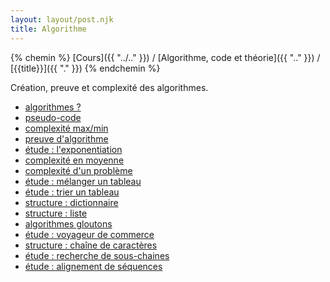 ```yaml
---
layout: layout/post.njk 
title: Algorithme
---
```


{% chemin %}
[Cours]({{ "../.." }}) / [Algorithme, code et théorie]({{ ".." }}) / [{{title}}]({{ "." }})
{% endchemin %}

<!-- début résumé -->

Création, preuve et complexité des algorithmes.

<!-- fin résumé -->

* [algorithmes ?](définition)
* [pseudo-code](pseudo-code)
* [complexité max/min](complexite-max-min)
* [preuve d'algorithme](preuve-algorithme)
* [étude : l'exponentiation](etude-exponentiation)
* [complexité en moyenne](complexite-moyenne)
* [complexité d'un problème](complexite-probleme)
* [étude : mélanger un tableau](etude-melange)
* [étude : trier un tableau](etude-tris)
* [structure : dictionnaire](structure-dictionnaire)
* [structure : liste](structure-liste)
* [algorithmes gloutons](methode-gloutons)
* [étude : voyageur de commerce](etude-voyageur-de-commerce)
* [structure : chaîne de caractères](structure-chaine-de-caracteres)
* [étude : recherche de sous-chaines](etude-recherche-sous-chaines)
* [étude : alignement de séquences](etude-alignement-sequences)
